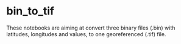# bin_to_tif
These notebooks are aiming at convert three binary files (.bin) with latitudes, longitudes and values, to one georeferenced (.tif) file.
